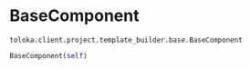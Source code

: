 # BaseComponent
`toloka.client.project.template_builder.base.BaseComponent`

```python
BaseComponent(self)
```

